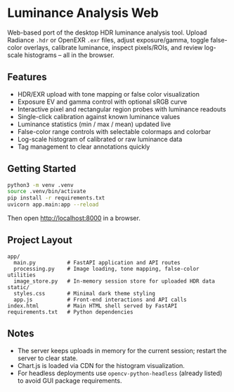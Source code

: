 # Luminance Analysis Web

Web-based port of the desktop HDR luminance analysis tool. Upload Radiance `.hdr` or OpenEXR `.exr` files, adjust exposure/gamma, toggle false-color overlays, calibrate luminance, inspect pixels/ROIs, and review log-scale histograms – all in the browser.

## Features

- HDR/EXR upload with tone mapping or false color visualization
- Exposure EV and gamma control with optional sRGB curve
- Interactive pixel and rectangular region probes with luminance readouts
- Single-click calibration against known luminance values
- Luminance statistics (min / max / mean) updated live
- False-color range controls with selectable colormaps and colorbar
- Log-scale histogram of calibrated or raw luminance data
- Tag management to clear annotations quickly

## Getting Started

```bash
python3 -m venv .venv
source .venv/bin/activate
pip install -r requirements.txt
uvicorn app.main:app --reload
```

Then open [http://localhost:8000](http://localhost:8000) in a browser.

## Project Layout

```
app/
  main.py          # FastAPI application and API routes
  processing.py    # Image loading, tone mapping, false-color utilities
  image_store.py   # In-memory session store for uploaded HDR data
static/
  styles.css       # Minimal dark theme styling
  app.js           # Front-end interactions and API calls
index.html         # Main HTML shell served by FastAPI
requirements.txt   # Python dependencies
```

## Notes

- The server keeps uploads in memory for the current session; restart the server to clear state.
- Chart.js is loaded via CDN for the histogram visualization.
- For headless deployments use `opencv-python-headless` (already listed) to avoid GUI package requirements.
